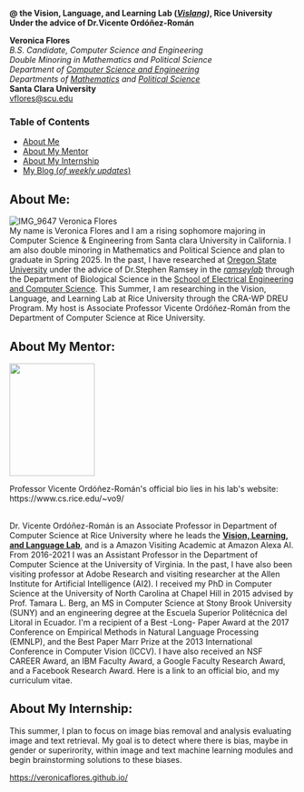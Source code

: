 <!-- # CRA-WP DREU Research 2022 - Veronica Flores -->    
**@ the Vision, Language, and Learning Lab (*[Vislang](https://www.vislang.ai/))*, Rice University   
Under the advice of Dr.Vicente Ordóñez-Román**

**Veronica Flores**   
*B.S. Candidate, Computer Science and Engineering  
Double Minoring in Mathematics and Political Science    
Department of [Computer Science and Engineering](https://www.scu.edu/engineering/academic-programs/department-of-computer-engineering/)  
Departments of [Mathematics](https://www.scu.edu/cas/mathcs/) and [Political Science](https://www.scu.edu/cas/political-science/)*   
**Santa Clara University**   
vflores@scu.edu

### Table of Contents
- [About Me](https://github.com/veronicaflores/veronicaflores.github.io/edit/main/README.md#about-me)
- [About My Mentor](https://github.com/veronicaflores/veronicaflores.github.io/edit/main/README.md#about-my-mentor)
- [About My Internship](https://github.com/veronicaflores/veronicaflores.github.io/edit/main/README.md#about-my-internship)
- [My Blog (*of weekly updates*)](BLOGME.md)

## About Me:
![IMG_9647 Veronica Flores](https://user-images.githubusercontent.com/52052151/176528063-05011859-1ee9-4bdd-95a1-f140b0ee56dd.jpg)   
My name is Veronica Flores and I am a rising sophomore majoring in Computer Science & Engineering from Santa clara University in California. 
I am also double minoring in Mathematics and Political Science and plan to graduate in Spring 2025. 
In the past, I have researched at [Oregon State University](https://oregonstate.edu/) under the advice of Dr.Stephen Ramsey in the *[ramseylab](https://lab.saramsey.org/)* through the
Department of Biological Science in the [School of Electrical Engineering and Computer Science](https://eecs.oregonstate.edu/).
This Summer, I am researching in the Vision, Language, and Learning Lab at Rice University through the CRA-WP DREU Program. 
My host is Associate Professor Vicente Ordóñez-Román from
the Department of Computer Science at Rice University. 

## About My Mentor:
<p align="left">
  <img width="150" height="198" src="https://www.cs.rice.edu/~vo9/images/vicente-2021-small.jpg">
</p>
Professor Vicente Ordóñez-Román's official bio lies in his lab's website: https://www.cs.rice.edu/~vo9/ <br/>
<br/>
          
Dr. Vicente Ordóñez-Román is an Associate Professor in Department of Computer Science at Rice University where he leads the **[Vision, Learning, and Language Lab](https://www.vislang.ai/)**, and is a Amazon Visiting Academic at Amazon Alexa AI.
From 2016-2021 I was an Assistant Professor in the Department of Computer Science at the University of Virginia. In the past, I have also been visiting
professor at Adobe Research and visiting researcher at the Allen Institute for Artificial Intelligence (AI2). I received my PhD in Computer Science at
the University of North Carolina at Chapel Hill in 2015 advised by Prof. Tamara L. Berg, an MS in Computer Science at Stony Brook University (SUNY) and
an engineering degree at the Escuela Superior Politécnica del Litoral in Ecuador. I'm a recipient of a Best -Long- Paper Award at the 2017 Conference on
Empirical Methods in Natural Language Processing (EMNLP), and the Best Paper Marr Prize at the 2013 International Conference in Computer Vision (ICCV).
I have also received an NSF CAREER Award, an IBM Faculty Award, a Google Faculty Research Award, and a Facebook Research Award. Here is a link to an official bio, and my curriculum vitae.

## About My Internship:
This summer, I plan to focus on image bias removal and analysis evaluating image and text retrieval. My goal is to detect where there is bias, maybe in 
gender or superirority, within image and text machine learning modules and begin brainstorming solutions to these biases. 

https://veronicaflores.github.io/

